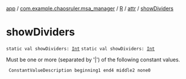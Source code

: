 [app](../../../index.md) / [com.example.chaosruler.msa_manager](../../index.md) / [R](../index.md) / [attr](index.md) / [showDividers](.)

# showDividers

`static val showDividers: `[`Int`](https://kotlinlang.org/api/latest/jvm/stdlib/kotlin/-int/index.html)
`static val showDividers: `[`Int`](https://kotlinlang.org/api/latest/jvm/stdlib/kotlin/-int/index.html)

Must be one or more (separated by '|') of the following constant values.

     ConstantValueDescription beginning1 end4 middle2 none0

